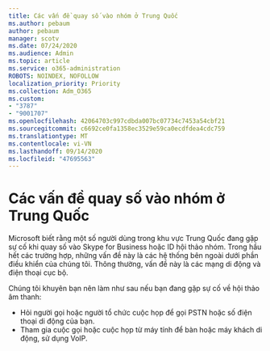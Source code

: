 ```yaml
---
title: Các vấn đề quay số vào nhóm ở Trung Quốc
ms.author: pebaum
author: pebaum
manager: scotv
ms.date: 07/24/2020
ms.audience: Admin
ms.topic: article
ms.service: o365-administration
ROBOTS: NOINDEX, NOFOLLOW
localization_priority: Priority
ms.collection: Adm_O365
ms.custom:
- "3787"
- "9001707"
ms.openlocfilehash: 42064703c997cdbda007bc07734c7453a54cbf21
ms.sourcegitcommit: c6692ce0fa1358ec3529e59ca0ecdfdea4cdc759
ms.translationtype: MT
ms.contentlocale: vi-VN
ms.lasthandoff: 09/14/2020
ms.locfileid: "47695563"
---
```

# <a name="issues-dialing-into-teams-in-china"></a>Các vấn đề quay số vào nhóm ở Trung Quốc

Microsoft biết rằng một số người dùng trong khu vực Trung Quốc đang gặp sự cố khi quay số vào Skype for Business hoặc ID hội thảo nhóm. Trong hầu hết các trường hợp, những vấn đề này là các hệ thống bên ngoài dưới phần điều khiển của chúng tôi. Thông thường, vấn đề này là các mạng di động và điện thoại cục bộ.

Chúng tôi khuyên bạn nên làm như sau nếu bạn đang gặp sự cố về hội thảo âm thanh:

-   Hỏi người gọi hoặc người tổ chức cuộc họp để gọi PSTN hoặc số điện thoại di động của bạn.
-   Tham gia cuộc gọi hoặc cuộc họp từ máy tính để bàn hoặc máy khách di động, sử dụng VoIP.